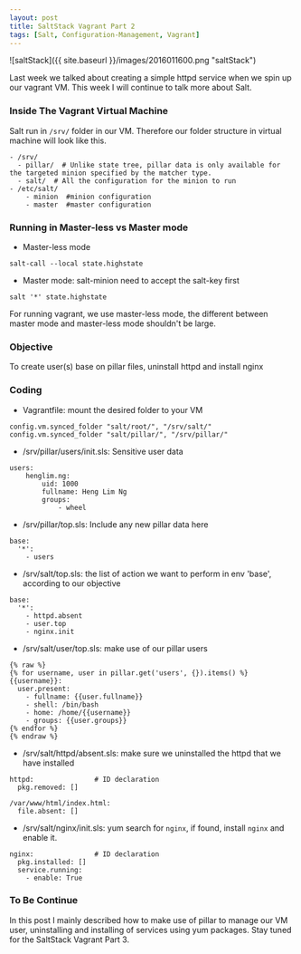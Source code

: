 ```yaml
---
layout: post
title: SaltStack Vagrant Part 2
tags: [Salt, Configuration-Management, Vagrant]
---
```


![saltStack]({{ site.baseurl }}/images/2016011600.png "saltStack")

Last week we talked about creating a simple httpd service when we spin up our vagrant VM. This week I will continue to talk more about Salt.

### Inside The Vagrant Virtual Machine
Salt run in `/srv/` folder in our VM. Therefore our folder structure in virtual machine will look like this.

```
- /srv/
  - pillar/  # Unlike state tree, pillar data is only available for the targeted minion specified by the matcher type.
  - salt/  # All the configuration for the minion to run
- /etc/salt/
    - minion  #minion configuration
    - master  #master configuration
```

### Running in Master-less vs Master mode
- Master-less mode

```
salt-call --local state.highstate
```
- Master mode: salt-minion need to accept the salt-key first

```
salt '*' state.highstate
```

For running vagrant, we use master-less mode, the different between master mode and master-less mode shouldn't be large.

### Objective
To create user(s) base on pillar files, uninstall httpd and install nginx

### Coding
- Vagrantfile: mount the desired folder to your VM

```
config.vm.synced_folder "salt/root/", "/srv/salt/"
config.vm.synced_folder "salt/pillar/", "/srv/pillar/"
```
- /srv/pillar/users/init.sls: Sensitive user data

```
users:
    henglim.ng:
        uid: 1000
        fullname: Heng Lim Ng
        groups:
            - wheel
```
- /srv/pillar/top.sls: Include any new pillar data here

```
base:
  '*':
    - users
```
- /srv/salt/top.sls: the list of action we want to perform in env 'base', according to our objective

```
base:
  '*':
    - httpd.absent
    - user.top
    - nginx.init
```
- /srv/salt/user/top.sls: make use of our pillar users

```
{% raw %}
{% for username, user in pillar.get('users', {}).items() %}
{{username}}:
  user.present:
    - fullname: {{user.fullname}}
    - shell: /bin/bash
    - home: /home/{{username}}
    - groups: {{user.groups}}
{% endfor %}
{% endraw %}
```
- /srv/salt/httpd/absent.sls: make sure we uninstalled the httpd that we have installed

```
httpd:               # ID declaration
  pkg.removed: []

/var/www/html/index.html:
  file.absent: []
```
- /srv/salt/nginx/init.sls: yum search for `nginx`, if found, install `nginx` and enable it.

```
nginx:               # ID declaration
  pkg.installed: []
  service.running:
    - enable: True
```

### To Be Continue
In this post I mainly described how to make use of pillar to manage our VM user, uninstalling and installing of services using yum packages. Stay tuned for the SaltStack Vagrant Part 3.
